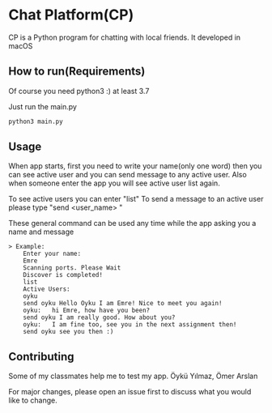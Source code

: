 # Chat Platform(CP)
CP is a Python program for chatting with local friends.
It developed in macOS

## How to run(Requirements)
Of course you need python3 :) at least 3.7

Just run the main.py
```bash
python3 main.py
```

## Usage

When app starts, first you need to write your name(only one word) then you can see active user and you can send message to any active user. Also when someone enter the app you will see active user list again.

To see active users you can enter "list"
To send a message to an active user please type "send <user_name> <message>"


These general command can be used any time while the app asking you a name and message

	> Example:          
        Enter your name: 
        Emre
        Scanning ports. Please Wait
        Discover is completed!
        list
        Active Users:
        oyku
        send oyku Hello Oyku I am Emre! Nice to meet you again!
        oyku:   hi Emre, how have you been?
        send oyku I am really good. How about you?
        oyku:   I am fine too, see you in the next assignment then!
        send oyku see you then :)


## Contributing
Some of my classmates help me to test my app.
Öykü Yılmaz, Ömer Arslan

For major changes,  please open an issue first to discuss what you would like to change.

